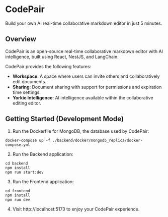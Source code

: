 # CodePair

Build your own AI real-time collaborative markdown editor in just 5 minutes.

## Overview

CodePair is an open-source real-time collaborative markdown editor with AI intelligence, built using React, NestJS, and LangChain.

CodePair provides the following features:

- **Workspace**: A space where users can invite others and collaboratively edit documents.
- **Sharing**: Document sharing with support for permissions and expiration time settings.
- **Yorkie Intelligence**: AI intelligence available within the collaborative editing editor.

## Getting Started (Development Mode)


1. Run the Dockerfile for MongoDB, the database used by CodePair:
```
docker-compose up -f ./backend/docker/mongodb_replica/docker-compose.yml
```

2. Run the Backend application:
```
cd backend
npm install
npm run start:dev
```

3. Run the Frontend application:
```
cd frontend
npm install
npm run dev
```

4. Visit http://localhost:5173 to enjoy your CodePair experience.

